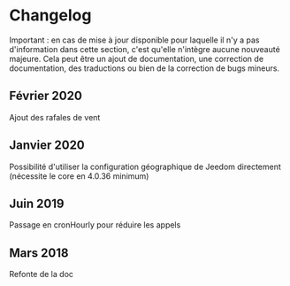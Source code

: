 # Changelog

Important : en cas de mise à jour disponible pour laquelle il n'y a pas d'information dans cette section, c'est qu'elle n'intègre aucune nouveauté majeure. Cela peut être un ajout de documentation, une correction de documentation, des traductions ou bien de la correction de bugs mineurs.


## Février 2020

Ajout des rafales de vent

## Janvier 2020

Possibilité d'utiliser la configuration géographique de Jeedom directement (nécessite le core en 4.0.36 minimum)

## Juin 2019

Passage en cronHourly pour réduire les appels

## Mars 2018

Refonte de la doc
